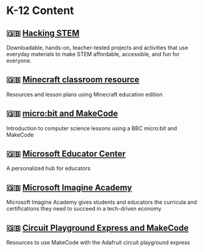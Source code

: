 # K-12 Content

## 🇬🇧 [Hacking STEM](https://www.microsoft.com/en-us/education/education-workshop/activity-library.aspx?WT.mc_id=educationcontent-general-jabenn)

Downloadable, hands-on, teacher-tested projects and activities that use everyday materials to make STEM affordable, accessible, and fun for everyone.

## 🇬🇧 [Minecraft classroom resource](https://education.minecraft.net/class-resources/lessons/)

Resources and lesson plans using Minecraft education edition

## 🇬🇧 [micro:bit and MakeCode](https://makecode.microbit.org/lessons/)

Introduction to computer science lessons using a BBC micro:bit and MakeCode

## 🇬🇧 [Microsoft Educator Center](https://education.microsoft.com/en-us)

A personalized hub for educators

## 🇬🇧 [Microsoft Imagine Academy](https://www.microsoft.com/en-us/education/imagine-academy/default.aspx)

Microsoft Imagine Academy gives students and educators the curricula and certifications they need to succeed in a tech-driven economy

## 🇬🇧 [Circuit Playground Express and MakeCode](https://learn.adafruit.com/makecode)

Resources to use MakeCode with the Adafruit circuit playground express
